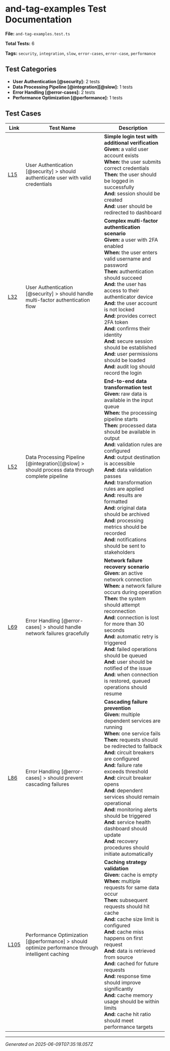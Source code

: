 # and-tag-examples Test Documentation

**File:** `and-tag-examples.test.ts`

**Total Tests:** 6

**Tags:** `security`, `integration`, `slow`, `error-cases`, `error-case`, `performance`

## Test Categories

- **User Authentication [@security]:** 2 tests
- **Data Processing Pipeline [@integration][@slow]:** 1 tests
- **Error Handling [@error-cases]:** 2 tests
- **Performance Optimization [@performance]:** 1 tests

## Test Cases

| Link | Test Name | Description |
|------|-----------|-------------|
| [L15](src/test/and-tag-examples.test.ts#L15) | User Authentication [@security] > should authenticate user with valid credentials | **Simple login test with additional verification**<br>**Given:** a valid user account exists<br>**When:** the user submits correct credentials<br>**Then:** the user should be logged in successfully<br>**And:** session should be created<br>**And:** user should be redirected to dashboard |
| [L32](src/test/and-tag-examples.test.ts#L32) | User Authentication [@security] > should handle multi-factor authentication flow | **Complex multi-factor authentication scenario**<br>**Given:** a user with 2FA enabled<br>**When:** the user enters valid username and password<br>**Then:** authentication should succeed<br>**And:** the user has access to their authenticator device<br>**And:** the user account is not locked<br>**And:** provides correct 2FA token<br>**And:** confirms their identity<br>**And:** secure session should be established<br>**And:** user permissions should be loaded<br>**And:** audit log should record the login |
| [L52](src/test/and-tag-examples.test.ts#L52) | Data Processing Pipeline [@integration][@slow] > should process data through complete pipeline | **End-to-end data transformation test**<br>**Given:** raw data is available in the input queue<br>**When:** the processing pipeline starts<br>**Then:** processed data should be available in output<br>**And:** validation rules are configured<br>**And:** output destination is accessible<br>**And:** data validation passes<br>**And:** transformation rules are applied<br>**And:** results are formatted<br>**And:** original data should be archived<br>**And:** processing metrics should be recorded<br>**And:** notifications should be sent to stakeholders |
| [L69](src/test/and-tag-examples.test.ts#L69) | Error Handling [@error-cases] > should handle network failures gracefully | **Network failure recovery scenario**<br>**Given:** an active network connection<br>**When:** a network failure occurs during operation<br>**Then:** the system should attempt reconnection<br>**And:** connection is lost for more than 30 seconds<br>**And:** automatic retry is triggered<br>**And:** failed operations should be queued<br>**And:** user should be notified of the issue<br>**And:** when connection is restored, queued operations should resume |
| [L86](src/test/and-tag-examples.test.ts#L86) | Error Handling [@error-cases] > should prevent cascading failures | **Cascading failure prevention**<br>**Given:** multiple dependent services are running<br>**When:** one service fails<br>**Then:** requests should be redirected to fallback<br>**And:** circuit breakers are configured<br>**And:** failure rate exceeds threshold<br>**And:** circuit breaker opens<br>**And:** dependent services should remain operational<br>**And:** monitoring alerts should be triggered<br>**And:** service health dashboard should update<br>**And:** recovery procedures should initiate automatically |
| [L105](src/test/and-tag-examples.test.ts#L105) | Performance Optimization [@performance] > should optimize performance through intelligent caching | **Caching strategy validation**<br>**Given:** cache is empty<br>**When:** multiple requests for same data occur<br>**Then:** subsequent requests should hit cache<br>**And:** cache size limit is configured<br>**And:** cache miss happens on first request<br>**And:** data is retrieved from source<br>**And:** cached for future requests<br>**And:** response time should improve significantly<br>**And:** cache memory usage should be within limits<br>**And:** cache hit ratio should meet performance targets |

---
*Generated on 2025-06-09T07:35:18.057Z*
